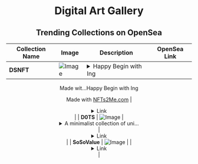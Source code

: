 <div align="center">

# Digital Art Gallery

## Trending Collections on OpenSea

| Collection Name                       | Image                                                                                     | Description                       | OpenSea Link                                                                                          |
|---------------------------------------|-------------------------------------------------------------------------------------------|-----------------------------------|--------------------------------------------------------------------------------------------------------|
| **DSNFT** | ![Image](https://i.seadn.io/s/raw/files/12ff036b6c2ff007732b1b30bd3bc55e.jpg?w=500&auto=format?w=200&auto=format) | <details><summary>Happy Begin with Ing

Made wit...</summary>Happy Begin with Ing

Made with [NFTs2Me.com](https://nfts2me.com/)</details> | <details><summary>Link</summary>[DSNFT](https://opensea.io/collection/dsnft-1)</details> |
| **D0TS** | ![Image](https://i.seadn.io/s/raw/files/0f130fac6a895c5e15048d853f07a736.webp?w=500&auto=format?w=200&auto=format) | <details><summary>A minimalist collection of uni...</summary>A minimalist collection of unique dot patterns, where each piece tells its own story through position and color.

Made with [NFTs2Me.com](https://nfts2me.com/)</details> | <details><summary>Link</summary>[D0TS](https://opensea.io/collection/d0ts-3)</details> |
| **SoSoValue** | ![Image](https://i.seadn.io/s/raw/files/72dd61d99a90302094e393e7da3de573.jpg?w=500&auto=format?w=200&auto=format) |  | <details><summary>Link</summary>[SoSoValue](https://opensea.io/collection/sosovalue-3)</details> |

</div>